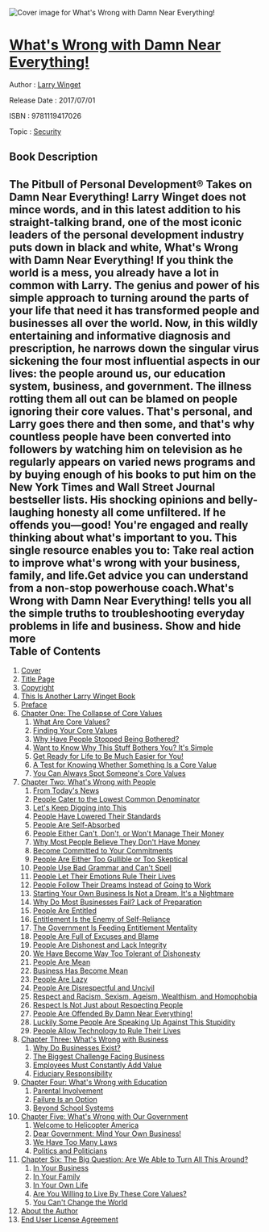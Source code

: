 ![Cover image for What&#39;s Wrong with Damn Near Everything!](https://imgdetail.ebookreading.net/cover/cover/security/EB9781119417026.jpg)

[What&#39;s Wrong with Damn Near Everything!](https://ebookreading.net/view/book/What%26%2339%3Bs+Wrong+with+Damn+Near+Everything%21-EB9781119417026_1.html "What&#39;s Wrong with Damn Near Everything!")
====================================================================================================================

Author : [Larry Winget](https://ebookreading.net/search/author/Larry+Winget)

Release Date : 2017/07/01

ISBN : 9781119417026

Topic : [Security](https://ebookreading.net/search/category/security)

Book Description
-----------------

 The Pitbull of Personal Development® Takes on Damn Near Everything!
Larry Winget does not mince words, and in this latest addition to his straight-talking brand, one of the most iconic leaders of the personal development industry puts down in black and white, What's Wrong with Damn Near Everything! 
If you think the world is a mess, you already have a lot in common with Larry. The genius and power of his simple approach to turning around the parts of your life that need it has transformed people and businesses all over the world. Now, in this wildly entertaining and informative diagnosis and prescription, he narrows down the singular virus sickening the four most influential aspects in our lives: the people around us, our education system, business, and government. The illness rotting them all out can be blamed on people ignoring their core values. 
That's personal, and Larry goes there and then some, and that's why countless people have been converted into followers by watching him on television as he regularly appears on varied news programs and by buying enough of his books to put him on the New York Times and Wall Street Journal bestseller lists. His shocking opinions and belly-laughing honesty all come unfiltered. If he offends you—good! You're engaged and really thinking about what's important to you. This single resource enables you to: 
Take real action to improve what's wrong with your business, family, and life.Get advice you can understand from a non-stop powerhouse coach.What's Wrong with Damn Near Everything! tells you all the simple truths to troubleshooting everyday problems in life and business.
        Show and hide more                
Table of Contents
-----------------

1. [Cover](https://ebookreading.net/view/book/What%26%2339%3Bs+Wrong+with+Damn+Near+Everything%21-EB9781119417026_1.html#coverstart)
1. [Title Page](https://ebookreading.net/view/book/What%26%2339%3Bs+Wrong+with+Damn+Near+Everything%21-EB9781119417026_3.html#titlepage)
1. [Copyright](https://ebookreading.net/view/book/What%26%2339%3Bs+Wrong+with+Damn+Near+Everything%21-EB9781119417026_4.html#copyright)
1. [This Is Another Larry Winget Book](https://ebookreading.net/view/book/What%26%2339%3Bs+Wrong+with+Damn+Near+Everything%21-EB9781119417026_5.html#start)
1. [Preface](https://ebookreading.net/view/book/What%26%2339%3Bs+Wrong+with+Damn+Near+Everything%21-EB9781119417026_6.html#start)
1. [Chapter One: The Collapse of Core Values](https://ebookreading.net/view/book/What%26%2339%3Bs+Wrong+with+Damn+Near+Everything%21-EB9781119417026_7.html#start)
    1. [What Are Core Values?](https://ebookreading.net/view/book/What%26%2339%3Bs+Wrong+with+Damn+Near+Everything%21-EB9781119417026_7.html#c01anchor-1)
    1. [Finding Your Core Values](https://ebookreading.net/view/book/What%26%2339%3Bs+Wrong+with+Damn+Near+Everything%21-EB9781119417026_7.html#c01anchor-2)
    1. [Why Have People Stopped Being Bothered?](https://ebookreading.net/view/book/What%26%2339%3Bs+Wrong+with+Damn+Near+Everything%21-EB9781119417026_7.html#c01anchor-3)
    1. [Want to Know Why This Stuff Bothers You? It&#39;s Simple](https://ebookreading.net/view/book/What%26%2339%3Bs+Wrong+with+Damn+Near+Everything%21-EB9781119417026_7.html#c01anchor-4)
    1. [Get Ready for Life to Be Much Easier for You!](https://ebookreading.net/view/book/What%26%2339%3Bs+Wrong+with+Damn+Near+Everything%21-EB9781119417026_7.html#c01anchor-5)
    1. [A Test for Knowing Whether Something Is a Core Value](https://ebookreading.net/view/book/What%26%2339%3Bs+Wrong+with+Damn+Near+Everything%21-EB9781119417026_7.html#c01anchor-6)
    1. [You Can Always Spot Someone&#39;s Core Values](https://ebookreading.net/view/book/What%26%2339%3Bs+Wrong+with+Damn+Near+Everything%21-EB9781119417026_7.html#c01anchor-7)
1. [Chapter Two: What&#39;s Wrong with People](https://ebookreading.net/view/book/What%26%2339%3Bs+Wrong+with+Damn+Near+Everything%21-EB9781119417026_8.html#start)
    1. [From Today&#39;s News](https://ebookreading.net/view/book/What%26%2339%3Bs+Wrong+with+Damn+Near+Everything%21-EB9781119417026_8.html#c02anchor-1)
    1. [People Cater to the Lowest Common Denominator](https://ebookreading.net/view/book/What%26%2339%3Bs+Wrong+with+Damn+Near+Everything%21-EB9781119417026_8.html#c02anchor-2)
    1. [Let&#39;s Keep Digging into This](https://ebookreading.net/view/book/What%26%2339%3Bs+Wrong+with+Damn+Near+Everything%21-EB9781119417026_8.html#c02anchor-3)
    1. [People Have Lowered Their Standards](https://ebookreading.net/view/book/What%26%2339%3Bs+Wrong+with+Damn+Near+Everything%21-EB9781119417026_8.html#c02anchor-4)
    1. [People Are Self-Absorbed](https://ebookreading.net/view/book/What%26%2339%3Bs+Wrong+with+Damn+Near+Everything%21-EB9781119417026_8.html#c02anchor-5)
    1. [People Either Can&#39;t, Don&#39;t, or Won&#39;t Manage Their Money](https://ebookreading.net/view/book/What%26%2339%3Bs+Wrong+with+Damn+Near+Everything%21-EB9781119417026_8.html#c02anchor-6)
    1. [Why Most People Believe They Don&#39;t Have Money](https://ebookreading.net/view/book/What%26%2339%3Bs+Wrong+with+Damn+Near+Everything%21-EB9781119417026_8.html#c02anchor-7)
    1. [Become Committed to Your Commitments](https://ebookreading.net/view/book/What%26%2339%3Bs+Wrong+with+Damn+Near+Everything%21-EB9781119417026_8.html#c02anchor-8)
    1. [People Are Either Too Gullible or Too Skeptical](https://ebookreading.net/view/book/What%26%2339%3Bs+Wrong+with+Damn+Near+Everything%21-EB9781119417026_8.html#c02anchor-9)
    1. [People Use Bad Grammar and Can&#39;t Spell](https://ebookreading.net/view/book/What%26%2339%3Bs+Wrong+with+Damn+Near+Everything%21-EB9781119417026_8.html#c02anchor-10)
    1. [People Let Their Emotions Rule Their Lives](https://ebookreading.net/view/book/What%26%2339%3Bs+Wrong+with+Damn+Near+Everything%21-EB9781119417026_8.html#c02anchor-11)
    1. [People Follow Their Dreams Instead of Going to Work](https://ebookreading.net/view/book/What%26%2339%3Bs+Wrong+with+Damn+Near+Everything%21-EB9781119417026_8.html#c02anchor-12)
    1. [Starting Your Own Business Is Not a Dream, It&#39;s a Nightmare](https://ebookreading.net/view/book/What%26%2339%3Bs+Wrong+with+Damn+Near+Everything%21-EB9781119417026_8.html#c02anchor-13)
    1. [Why Do Most Businesses Fail? Lack of Preparation](https://ebookreading.net/view/book/What%26%2339%3Bs+Wrong+with+Damn+Near+Everything%21-EB9781119417026_8.html#c02anchor-14)
    1. [People Are Entitled](https://ebookreading.net/view/book/What%26%2339%3Bs+Wrong+with+Damn+Near+Everything%21-EB9781119417026_8.html#c02anchor-15)
    1. [Entitlement Is the Enemy of Self-Reliance](https://ebookreading.net/view/book/What%26%2339%3Bs+Wrong+with+Damn+Near+Everything%21-EB9781119417026_8.html#c02anchor-16)
    1. [The Government Is Feeding Entitlement Mentality](https://ebookreading.net/view/book/What%26%2339%3Bs+Wrong+with+Damn+Near+Everything%21-EB9781119417026_8.html#c02anchor-17)
    1. [People Are Full of Excuses and Blame](https://ebookreading.net/view/book/What%26%2339%3Bs+Wrong+with+Damn+Near+Everything%21-EB9781119417026_8.html#c02anchor-18)
    1. [People Are Dishonest and Lack Integrity](https://ebookreading.net/view/book/What%26%2339%3Bs+Wrong+with+Damn+Near+Everything%21-EB9781119417026_8.html#c02anchor-19)
    1. [We Have Become Way Too Tolerant of Dishonesty](https://ebookreading.net/view/book/What%26%2339%3Bs+Wrong+with+Damn+Near+Everything%21-EB9781119417026_8.html#c02anchor-20)
    1. [People Are Mean](https://ebookreading.net/view/book/What%26%2339%3Bs+Wrong+with+Damn+Near+Everything%21-EB9781119417026_8.html#c02anchor-21)
    1. [Business Has Become Mean](https://ebookreading.net/view/book/What%26%2339%3Bs+Wrong+with+Damn+Near+Everything%21-EB9781119417026_8.html#c02anchor-22)
    1. [People Are Lazy](https://ebookreading.net/view/book/What%26%2339%3Bs+Wrong+with+Damn+Near+Everything%21-EB9781119417026_8.html#c02anchor-23)
    1. [People Are Disrespectful and Uncivil](https://ebookreading.net/view/book/What%26%2339%3Bs+Wrong+with+Damn+Near+Everything%21-EB9781119417026_8.html#c02anchor-24)
    1. [Respect and Racism, Sexism, Ageism, Wealthism, and Homophobia](https://ebookreading.net/view/book/What%26%2339%3Bs+Wrong+with+Damn+Near+Everything%21-EB9781119417026_8.html#c02anchor-25)
    1. [Respect Is Not Just about Respecting People](https://ebookreading.net/view/book/What%26%2339%3Bs+Wrong+with+Damn+Near+Everything%21-EB9781119417026_8.html#c02anchor-26)
    1. [People Are Offended By Damn Near Everything!](https://ebookreading.net/view/book/What%26%2339%3Bs+Wrong+with+Damn+Near+Everything%21-EB9781119417026_8.html#c02anchor-27)
    1. [Luckily Some People Are Speaking Up Against This Stupidity](https://ebookreading.net/view/book/What%26%2339%3Bs+Wrong+with+Damn+Near+Everything%21-EB9781119417026_8.html#c02anchor-28)
    1. [People Allow Technology to Rule Their Lives](https://ebookreading.net/view/book/What%26%2339%3Bs+Wrong+with+Damn+Near+Everything%21-EB9781119417026_8.html#c02anchor-29)
1. [Chapter Three: What&#39;s Wrong with Business](https://ebookreading.net/view/book/What%26%2339%3Bs+Wrong+with+Damn+Near+Everything%21-EB9781119417026_9.html#start)
    1. [Why Do Businesses Exist?](https://ebookreading.net/view/book/What%26%2339%3Bs+Wrong+with+Damn+Near+Everything%21-EB9781119417026_9.html#c03anchor-1)
    1. [The Biggest Challenge Facing Business](https://ebookreading.net/view/book/What%26%2339%3Bs+Wrong+with+Damn+Near+Everything%21-EB9781119417026_9.html#c03anchor-2)
    1. [Employees Must Constantly Add Value](https://ebookreading.net/view/book/What%26%2339%3Bs+Wrong+with+Damn+Near+Everything%21-EB9781119417026_9.html#c03anchor-3)
    1. [Fiduciary Responsibility](https://ebookreading.net/view/book/What%26%2339%3Bs+Wrong+with+Damn+Near+Everything%21-EB9781119417026_9.html#c03anchor-4)
1. [Chapter Four: What&#39;s Wrong with Education](https://ebookreading.net/view/book/What%26%2339%3Bs+Wrong+with+Damn+Near+Everything%21-EB9781119417026_10.html#start)
    1. [Parental Involvement](https://ebookreading.net/view/book/What%26%2339%3Bs+Wrong+with+Damn+Near+Everything%21-EB9781119417026_10.html#c04anchor-1)
    1. [Failure Is an Option](https://ebookreading.net/view/book/What%26%2339%3Bs+Wrong+with+Damn+Near+Everything%21-EB9781119417026_10.html#c04anchor-2)
    1. [Beyond School Systems](https://ebookreading.net/view/book/What%26%2339%3Bs+Wrong+with+Damn+Near+Everything%21-EB9781119417026_10.html#c04anchor-3)
1. [Chapter Five: What&#39;s Wrong with Our Government](https://ebookreading.net/view/book/What%26%2339%3Bs+Wrong+with+Damn+Near+Everything%21-EB9781119417026_11.html#start)
    1. [Welcome to Helicopter America](https://ebookreading.net/view/book/What%26%2339%3Bs+Wrong+with+Damn+Near+Everything%21-EB9781119417026_11.html#c05anchor-1)
    1. [Dear Government: Mind Your Own Business!](https://ebookreading.net/view/book/What%26%2339%3Bs+Wrong+with+Damn+Near+Everything%21-EB9781119417026_11.html#c05anchor-2)
    1. [We Have Too Many Laws](https://ebookreading.net/view/book/What%26%2339%3Bs+Wrong+with+Damn+Near+Everything%21-EB9781119417026_11.html#c05anchor-3)
    1. [Politics and Politicians](https://ebookreading.net/view/book/What%26%2339%3Bs+Wrong+with+Damn+Near+Everything%21-EB9781119417026_11.html#c05anchor-4)
1. [Chapter Six: The Big Question: Are We Able to Turn All This Around?](https://ebookreading.net/view/book/What%26%2339%3Bs+Wrong+with+Damn+Near+Everything%21-EB9781119417026_12.html#start)
    1. [In Your Business](https://ebookreading.net/view/book/What%26%2339%3Bs+Wrong+with+Damn+Near+Everything%21-EB9781119417026_12.html#c06anchor-1)
    1. [In Your Family](https://ebookreading.net/view/book/What%26%2339%3Bs+Wrong+with+Damn+Near+Everything%21-EB9781119417026_12.html#c06anchor-2)
    1. [In Your Own Life](https://ebookreading.net/view/book/What%26%2339%3Bs+Wrong+with+Damn+Near+Everything%21-EB9781119417026_12.html#c06anchor-3)
    1. [Are You Willing to Live By These Core Values?](https://ebookreading.net/view/book/What%26%2339%3Bs+Wrong+with+Damn+Near+Everything%21-EB9781119417026_12.html#c06anchor-4)
    1. [You Can&#39;t Change the World](https://ebookreading.net/view/book/What%26%2339%3Bs+Wrong+with+Damn+Near+Everything%21-EB9781119417026_12.html#c06anchor-5)
1. [About the Author](https://ebookreading.net/view/book/What%26%2339%3Bs+Wrong+with+Damn+Near+Everything%21-EB9781119417026_13.html#start)
1. [End User License Agreement](https://ebookreading.net/view/book/What%26%2339%3Bs+Wrong+with+Damn+Near+Everything%21-EB9781119417026_14.html#eula)

